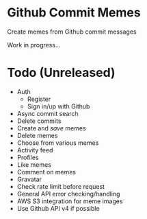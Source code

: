 # Github Commit Memes

Create memes from Github commit messages

Work in progress...


# Todo (Unreleased)

- Auth
    - Register
    - Sign in/up with Github
- Async commit search
- Delete commits
- Create and *save* memes
- Delete memes
- Choose from various memes
- Activity feed
- Profiles
- Like memes
- Comment on memes
- Gravatar
- Check rate limit before request
- General API error checking/handling
- AWS S3 integration for meme images
- Use Github API v4 if possible
